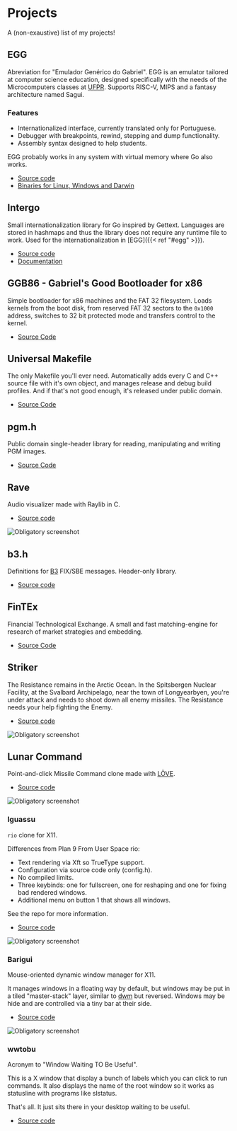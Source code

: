 <!-- en :: Projects :: 2024-05-07 02:15:00 -->

# Projects

A (non-exaustive) list of my projects!

## EGG

Abreviation for "Emulador Genérico do Gabriel". EGG is an emulator tailored at
computer science education, designed specifically with the needs of the
Microcomputers classes at [UFPR](https://web.inf.ufpr.br/dinf/). Supports
RISC-V, MIPS and a fantasy architecture named Sagui.

### Features
- Internationalized interface, currently translated only for Portuguese.
- Debugger with breakpoints, rewind, stepping and dump functionality.
- Assembly syntax designed to help students.

EGG probably works in any system with virtual memory where Go also works.

- [Source code](https://github.com/gboncoffee/egg)
- [Binaries for Linux, Windows and Darwin](https://github.com/gboncoffee/egg/releases)

## Intergo

Small internationalization library for Go inspired by Gettext. Languages are
stored in hashmaps and thus the library does not require any runtime file to
work. Used for the internationalization in [EGG]({{< ref "#egg" >}}).

- [Source code](https://github.com/gboncoffee/intergo)
- [Documentation](https://pkg.go.dev/github.com/gboncoffee/intergo)

## GGB86 - Gabriel's Good Bootloader for x86

Simple bootloader for x86 machines and the FAT 32 filesystem. Loads kernels from
the boot disk, from reserved FAT 32 sectors to the `0x1000` address, switches to
32 bit protected mode and transfers control to the kernel.

- [Source Code](https://github.com/gboncoffee/ggb86)

## Universal Makefile

The only Makefile you'll ever need. Automatically adds every C and C++ source
file with it's own object, and manages release and debug build profiles. And if
that's not good enough, it's released under public domain.

- [Source Code](https://github.com/gboncoffee/c-infrastructure)

## pgm.h

Public domain single-header library for reading, manipulating and writing PGM
images.

- [Source Code](https://github.com/gboncoffee/pgm.h)

## Rave

Audio visualizer made with Raylib in C.

- [Source code](https://github.com/gboncoffee/rave)

![Obligatory screenshot](/static/rave.png)

## b3.h

Definitions for [B3](https://www.b3.com.br/en_us/) FIX/SBE messages. Header-only
library.

- [Source code](https://github.com/gboncoffee/b3.h)

## FinTEx

Financial Technological Exchange. A small and fast matching-engine for research
of market strategies and embedding.

- [Source Code](https://github.com/gboncoffee/fintex)

## Striker

The Resistance remains in the Arctic Ocean. In the Spitsbergen Nuclear Facility,
at the Svalbard Archipelago, near the town of Longyearbyen, you're under attack
and needs to shoot down all enemy missiles. The Resistance needs your help
fighting the Enemy.

- [Source code](https://github.com/gboncoffee/striker)

![Obligatory screenshot](/static/striker.png)

## Lunar Command

Point-and-click Missile Command clone made with [LÖVE](https://love2d.org/).

- [Source code](https://github.com/gboncoffee/lunar-command?tab=readme-ov-file)

![Obligatory screenshot](/static/lunar.png)

### Iguassu

`rio` clone for X11.

Differences from Plan 9 From User Space rio:

- Text rendering via Xft so TrueType support.
- Configuration via source code only (config.h).
- No compiled limits.
- Three keybinds: one for fullscreen, one for reshaping and one for fixing bad
  rendered windows.
- Additional menu on button 1 that shows all windows.

See the repo for more information.

- [Source code](https://github.com/gboncoffee/iguassu)

![Obligatory screenshot](/static/iguassu.png)

### Barigui

Mouse-oriented dynamic window manager for X11.

It manages windows in a floating way by default, but windows may be put in a
tiled "master-stack" layer, similar to [dwm](https://dwm.suckless.org/) but
reversed. Windows may be hide and are controlled via a tiny bar at their side.

- [Source code](https://github.com/gboncoffee/barigui)

![Obligatory screenshot](/static/barigui.png)

### wwtobu

Acronym to "Window Waiting TO Be Useful".

This is a X window that display a bunch of labels which you can click to run
commands. It also displays the name of the root window so it works as statusline
with programs like slstatus.

That's all. It just sits there in your desktop waiting to be useful.

- [Source code](https://github.com/gboncoffee/wwtobu)
